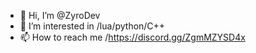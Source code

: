 - 👋 Hi, I’m @ZyroDev
- 👀 I’m interested in /lua/python/C++
- 📫 How to reach me /https://discord.gg/ZgmMZYSD4x


<!---
ZyroDev/ZyroDev is a ✨ special ✨ repository because its `README.md` (this file) appears on your GitHub profile.
You can click the Preview link to take a look at your changes.
--->
